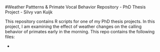 #Weather Pattterns & Primate Vocal Behavior Repository - PhD Thesis Project - Silvy van Kuijk

This repository contains R scripts for one of my PhD thesis projects. In this project, I am examining the effect of weather changes on the calling behavior of primates early in the morning.
This repo contains the following files:

- 